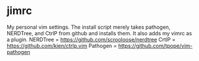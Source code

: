 jimrc
=====

My personal vim settings.
The install script merely takes pathogen, NERDTree, and CtrlP from github and installs them. It also adds my vimrc as a plugin.
NERDTree = https://github.com/scrooloose/nerdtree
CrtlP = https://github.com/kien/ctrlp.vim
Pathogen = https://github.com/tpope/vim-pathogen
